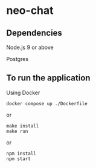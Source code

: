 
# neo-chat


## Dependencies

Node.js 9 or above

Postgres


## To run the application 

Using Docker 

```
docker compose up ./Dockerfile
```

or

```
make install
make run
```

or

```
npm install
npm start
```


